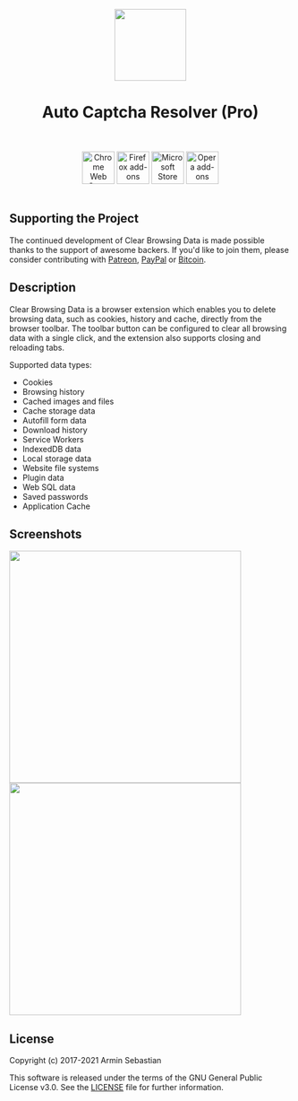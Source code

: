 <p align="center"><img width="128" height="128" src="https://i.imgur.com/913EKe3.png"></p>
<h1 align="center"> Auto Captcha Resolver (Pro)</h1>

<p align="center">
  </br></br>
  <a href="https://chrome.google.com/webstore/detail/bjilljlpencdcpihofiobpnfgcakfdbe">
    <img height="58" src="https://i.imgur.com/K9Yh8G9.png" alt="Chrome Web Store"></a>
  <a href="https://addons.mozilla.org/en-US/firefox/addon/auto-captcha-submit-pro/">
    <img height="58" src="https://i.imgur.com/2jJOtTI.png" alt="Firefox add-ons"></a>
  <a href="https://microsoftedge.microsoft.com/addons/detail/milebhdgmnpkhodhblfmgeeadncpnimi">
    <img height="58" src="https://i.imgur.com/es2YFRA.png" alt="Microsoft Store"></a>
  <a href="https://addons.opera.com/en/extensions/details/auto-captcha-submit-pro/">
    <img height="58" src="https://i.imgur.com/IYYsrwg.png" alt="Opera add-ons"></a>
  </br></br>
</p>

## Supporting the Project

The continued development of Clear Browsing Data is made possible
thanks to the support of awesome backers. If you'd like to join them,
please consider contributing with
[Patreon](https://armin.dev/go/patreon?pr=auto-captcha-submit-pro&src=repo),
[PayPal](https://armin.dev/go/paypal?pr=auto-captcha-submit-pro&src=repo) or
[Bitcoin](https://armin.dev/go/bitcoin?pr=auto-captcha-submit-pro&src=repo).

## Description

Clear Browsing Data is a browser extension which enables you to delete
browsing data, such as cookies, history and cache, directly
from the browser toolbar. The toolbar button can be configured
to clear all browsing data with a single click,
and the extension also supports closing and reloading tabs.

Supported data types:

- Cookies
- Browsing history
- Cached images and files
- Cache storage data
- Autofill form data
- Download history
- Service Workers
- IndexedDB data
- Local storage data
- Website file systems
- Plugin data
- Web SQL data
- Saved passwords
- Application Cache

## Screenshots

<p>
  <img width="414" src="https://i.imgur.com/agvQ7e3.png">
  <img width="414" src="https://i.imgur.com/DB1vRFM.png">
</p>

## License

Copyright (c) 2017-2021 Armin Sebastian

This software is released under the terms of the GNU General Public License v3.0.
See the [LICENSE](LICENSE) file for further information.

